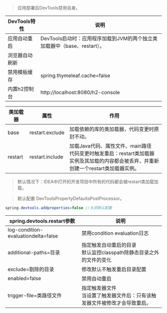 > 应用部署后DevTools禁用自身。

| DevTools特性   | 说明                                                         |
| -------------- | ------------------------------------------------------------ |
| 应用自动重启   | DevTools启动时：应用程序加载到JVM的两个独立类加载器中（base、restart）。 |
| 浏览器自动刷新 |                                                              |
| 禁用模板缓存   | spring.thymeleaf.cache=false                                 |
| 内置h2控制台   | http://localhost:8080/h2-console                             |

| 类加载器 | 属性            | 作用                                                         |
| -------- | --------------- | ------------------------------------------------------------ |
| base     | restart.exclude | 加载依赖的库的类加载器，代码变更时原封不动。                 |
| restart  | restart.include | 加载Java代码、属性文件、main路径<br>代码变更时触发重启：restart类加载器实例及其加载的内容都会被丢弃，并重新创建一个restart类加载器实例。 |

> 默认情况下：IDEA中打开的开发项目中所有的代码都会被restart类加载加载。

>  默认配置 DevToolsPropertyDefaultsPostProcessor。

```java
spring.devtools.addproperties=false //关闭默认配置
```

| spring.devtools.restart参数         | 说明                                                         |
| ----------------------------------- | ------------------------------------------------------------ |
| log-condition-evaluationdelta=false | 禁用condition evaluation日志                                 |
| additional-paths=目录               | 指定触发自动重启的目录<br>默认监控classpath除静态目录之外的文件的变化 |
| exclude=剔除的目录                  | 修改默认不触发重启目录配置                                   |
| enabled=false                       | 禁用自动重启                                                 |
| trigger-file=类路径文件             | 指定触发器文件<br>当设置了触发器文件后：只有该触发器文件被修改才会导致重启。 |

